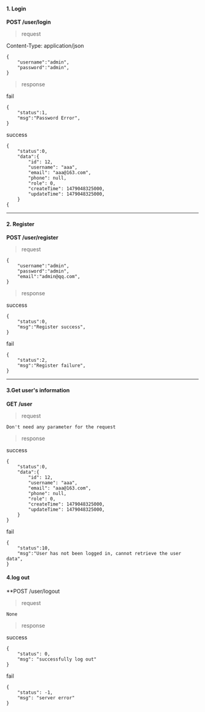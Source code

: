 #### 1. Login
**POST /user/login**

> request

Content-Type: application/json

```
{
    "username":"admin",
    "password":"admin",
}
```

> response

fail
````
{
    "status":1,
    "msg":"Password Error",
}
````

success
````
{
    "status":0,
    "data":{
        "id": 12,
        "username": "aaa",
        "email": "aaa@163.com",
        "phone": null,
        "role": 0,
        "createTime": 1479048325000,
        "updateTime": 1479048325000,
    }
{
````

------

#### 2. Register
**POST /user/register**

>request

````
{
    "username":"admin",
    "password":"admin",
    "email":"admin@qq.com",
}
````

>response

success
````
{
    "status":0,
    "msg":"Register success",
}
````

fail
````
{
    "status":2,
    "msg":"Register failure",
}
````

------
#### 3.Get user's information
**GET /user**
>request
````
Don't need any parameter for the request
````

>response

success
````
{
    "status":0,
    "data":{
        "id": 12,
        "username": "aaa",
        "email": "aaa@163.com",
        "phone": null,
        "role": 0,
        "createTime": 1479048325000,
        "updateTime": 1479048325000,
    }
}
````

fail
````
{
    "status":10,
    "msg":"User has not been logged in, cannot retrieve the user data",
}   
````

#### 4.log out
**POST /user/logout

> request

```
None
```

> response

success

```
{
    "status": 0,
    "msg": "successfully log out"
}
```

fail
```
{
    "status": -1,
    "msg": "server error"
}
```